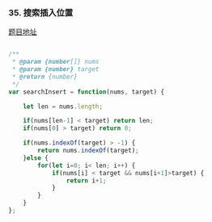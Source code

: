 ### 35. 搜索插入位置

[题目地址](https://leetcode-cn.com/problems/search-insert-position/)

```javascript

/**
 * @param {number[]} nums
 * @param {number} target
 * @return {number}
 */
var searchInsert = function(nums, target) {

    let len = nums.length;

    if(nums[len-1] < target) return len;
    if(nums[0] > target) return 0;

    if(nums.indexOf(target) > -1) {
        return nums.indexOf(target);
    }else {
        for(let i=0; i< len; i++) {
            if(nums[i] < target && nums[i+1]>target) {
                return i+1;
            }
        }
    }
};

```
